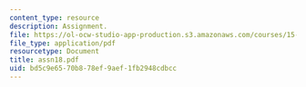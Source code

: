 ```yaml
---
content_type: resource
description: Assignment.
file: https://ol-ocw-studio-app-production.s3.amazonaws.com/courses/15-988-system-dynamics-self-study-fall-1998-spring-1999/bd5c9e6570b878ef9aef1fb2948cdbcc_assn18.pdf
file_type: application/pdf
resourcetype: Document
title: assn18.pdf
uid: bd5c9e65-70b8-78ef-9aef-1fb2948cdbcc
---
```

